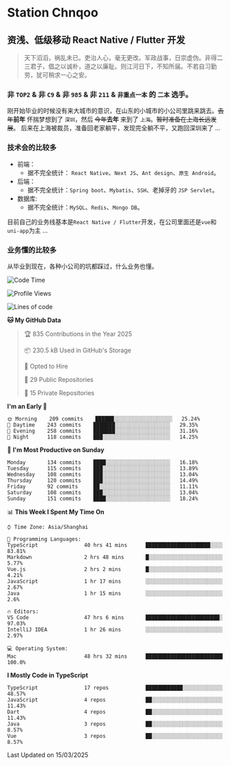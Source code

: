 # Station Chnqoo

## 资浅、低级移动 React Native / Flutter 开发

> 天下滔滔，祸乱未已。吏治人心，毫无更改。军政战事，日崇虚伪。非得二三君子，倡之以诚朴，道之以廉耻。则江河日下，不知所届。不若自习勤劳，犹可稍求一心之安。

### 非 `TOP2` & 非 `C9` & 非 `985` & 非 `211` & `非重点一本` 的 `二本` 选手。

刚开始毕业的时候没有来大城市的意识，在山东的小城市的小公司里跳来跳去。~~去年~~**前年** 怀揣梦想到了 `深圳`，然后 ~~今年~~**去年** 来到了 `上海`。~~暂时准备在上海长远发展~~。
后来在上海被裁员，准备回老家躺平，发现完全躺不平，又跑回深圳来了 ...

### 技术会的比较多

- 前端：
  - 据不完全统计： `React Native`、`Next JS`、`Ant design`、`原生 Android`。
- 后端：
  - 据不完全统计：`Spring boot`、`Mybatis`、`SSH`、老掉牙的 `JSP Servlet`。
- 数据库:
  - 据不完全统计：`MySQL`、`Redis`、`Mongo DB`。

目前自己的业务线基本是`React Native / Flutter`开发，在公司里面还是`vue`和`uni-app`为主 ...

### 业务懂的比较多

从毕业到现在，各种小公司的坑都踩过，什么业务也懂。

<!--START_SECTION:waka-->
![Code Time](http://img.shields.io/badge/Code%20Time-7%2C941%20hrs%204%20mins-blue)

![Profile Views](http://img.shields.io/badge/Profile%20Views-7-blue)

![Lines of code](https://img.shields.io/badge/From%20Hello%20World%20I%27ve%20Written-304%20Thousand%20lines%20of%20code-blue)

**🐱 My GitHub Data** 

> 🏆 835 Contributions in the Year 2025
 > 
> 📦 230.5 kB Used in GitHub's Storage 
 > 
> 💼 Opted to Hire
 > 
> 📜 29 Public Repositories 
 > 
> 🔑 15 Private Repositories  
 > 
**I'm an Early 🐤** 

```text
🌞 Morning    209 commits    ██████░░░░░░░░░░░░░░░░░░░   25.24% 
🌆 Daytime    243 commits    ███████░░░░░░░░░░░░░░░░░░   29.35% 
🌃 Evening    258 commits    ███████░░░░░░░░░░░░░░░░░░   31.16% 
🌙 Night      118 commits    ███░░░░░░░░░░░░░░░░░░░░░░   14.25%

```
📅 **I'm Most Productive on Sunday** 

```text
Monday       134 commits    ████░░░░░░░░░░░░░░░░░░░░░   16.18% 
Tuesday      115 commits    ███░░░░░░░░░░░░░░░░░░░░░░   13.89% 
Wednesday    108 commits    ███░░░░░░░░░░░░░░░░░░░░░░   13.04% 
Thursday     120 commits    ███░░░░░░░░░░░░░░░░░░░░░░   14.49% 
Friday       92 commits     ██░░░░░░░░░░░░░░░░░░░░░░░   11.11% 
Saturday     108 commits    ███░░░░░░░░░░░░░░░░░░░░░░   13.04% 
Sunday       151 commits    ████░░░░░░░░░░░░░░░░░░░░░   18.24%

```


📊 **This Week I Spent My Time On** 

```text
⌚︎ Time Zone: Asia/Shanghai

💬 Programming Languages: 
TypeScript               40 hrs 41 mins      █████████████████████░░░░   83.81% 
Markdown                 2 hrs 48 mins       █░░░░░░░░░░░░░░░░░░░░░░░░   5.77% 
Vue.js                   2 hrs 2 mins        █░░░░░░░░░░░░░░░░░░░░░░░░   4.21% 
JavaScript               1 hr 17 mins        ░░░░░░░░░░░░░░░░░░░░░░░░░   2.67% 
Java                     1 hr 15 mins        ░░░░░░░░░░░░░░░░░░░░░░░░░   2.6%

🔥 Editors: 
VS Code                  47 hrs 6 mins       ████████████████████████░   97.03% 
IntelliJ IDEA            1 hr 26 mins        ░░░░░░░░░░░░░░░░░░░░░░░░░   2.97%

💻 Operating System: 
Mac                      48 hrs 32 mins      █████████████████████████   100.0%

```

**I Mostly Code in TypeScript** 

```text
TypeScript               17 repos            ████████████░░░░░░░░░░░░░   48.57% 
JavaScript               4 repos             ██░░░░░░░░░░░░░░░░░░░░░░░   11.43% 
Dart                     4 repos             ██░░░░░░░░░░░░░░░░░░░░░░░   11.43% 
Java                     3 repos             ██░░░░░░░░░░░░░░░░░░░░░░░   8.57% 
Vue                      3 repos             ██░░░░░░░░░░░░░░░░░░░░░░░   8.57%

```



 Last Updated on 15/03/2025
<!--END_SECTION:waka-->

<!---
ChenqiaoStation/ChenqiaoStation is a ✨ special ✨ repository because its `README.md` (this file) appears on your GitHub profile.
You can click the Preview link to take a look at your changes.
--->
